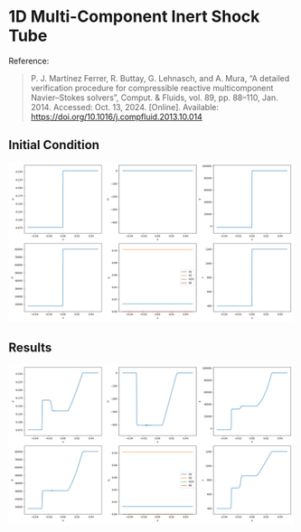 # 1D Multi-Component Inert Shock Tube

Reference: 
> P. J. Martínez Ferrer, R. Buttay, G. Lehnasch, and A. Mura, “A detailed verification procedure for compressible reactive multicomponent Navier–Stokes solvers”, Comput. & Fluids, vol. 89, pp. 88–110, Jan. 2014. Accessed: Oct. 13, 2024. [Online]. Available: https://doi.org/10.1016/j.compfluid.2013.10.014

## Initial Condition

<img src="initial.png" height="MAX_HEIGHT"/>

## Results

<img src="result.png" height="MAX_HEIGHT"/>
